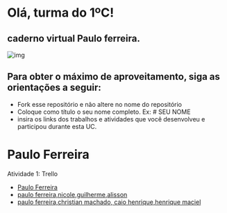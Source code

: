 # Olá, turma do 1ºC! 
## caderno virtual Paulo ferreira. 

![img](https://blog.acelerato.com/wp-content/uploads/2020/08/5-beneficios-da-gesta%CC%83o-de-projetos-para-a-sua-empresa-1200x640.png)

## Para obter o máximo de aproveitamento, siga as orientações a seguir:

- Fork esse repositório e não altere no nome do repositório
- Coloque como título o seu nome completo. Ex: # SEU NOME
- insira os links dos trabalhos e atividades que você desenvolveu e participou durante esta UC.

# Paulo Ferreira 
Atividade 1: Trello 
- [Paulo Ferreira](https://trello.com/invite/b/jvf2Fp4B/ATTI840e183a8e0987a8c004042007dca564B6AC2EF6/meu-quadro-do-trello)
- [paulo ferreira,nicole,guilherme,alisson](https://trello.com/invite/b/8zA4Q3nY/ATTIcf7d1da5b684aa56d2d56f2a72ce6d617E4089BC/canva)
- [paulo ferreira,christian machado, caio henrique,henrique maciel](https://trello.com/invite/b/tzJqQv6c/ATTIa0f860085590cb1dd7337f55bec6545c8AA7AFD1/gerenciador-de-tarefas)

